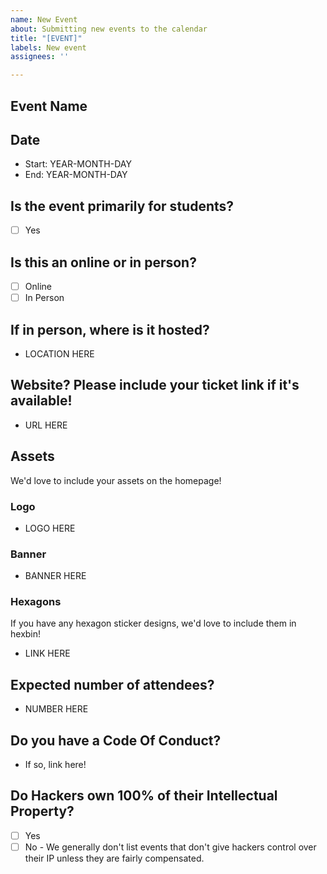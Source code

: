 ```yaml
---
name: New Event
about: Submitting new events to the calendar
title: "[EVENT]"
labels: New event
assignees: ''

---
```


## Event Name

## Date

* Start: YEAR-MONTH-DAY
* End: YEAR-MONTH-DAY

## Is the event primarily for students?

* [ ] Yes

## Is this an online or in person?

* [ ] Online
* [ ] In Person

## If in person, where is it hosted?

* LOCATION HERE

## Website? Please include your ticket link if it's available!

* URL HERE

## Assets

We'd love to include your assets on the homepage!

### Logo

* LOGO HERE

### Banner

* BANNER HERE

### Hexagons

If you have any hexagon sticker designs, we'd love to include them in hexbin!

* LINK HERE

## Expected number of attendees?

* NUMBER HERE

## Do you have a Code Of Conduct?

* If so, link here!

## Do Hackers own 100% of their Intellectual Property?

* [ ] Yes
* [ ] No - We generally don't list events that don't give hackers control over
      their IP unless they are fairly compensated.
